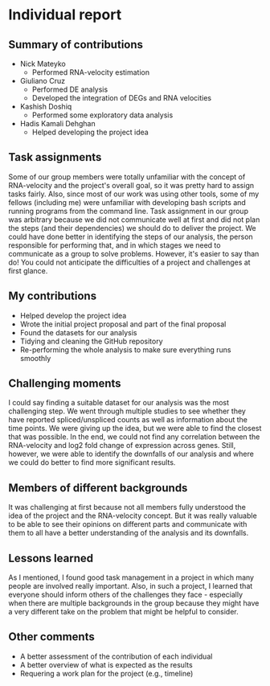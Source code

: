 # Individual report

## Summary of contributions

- Nick Mateyko
  - Performed RNA-velocity estimation
- Giuliano Cruz
  - Performed DE analysis
  - Developed the integration of DEGs and RNA velocities
- Kashish Doshiq
  - Performed some exploratory data analysis
- Hadis Kamali Dehghan
  - Helped developing the project idea
  
## Task assignments

Some of our group members were totally unfamiliar with the concept of RNA-velocity and the project's overall goal, so it was pretty hard to assign tasks fairly. Also, since most of our work was using other tools, some of my fellows (including me) were unfamiliar with developing bash scripts and running programs from the command line. Task assignment in our group was arbitrary because we did not communicate well at first and did not plan the steps (and their dependencies) we should do to deliver the project. We could have done better in identifying the steps of our analysis, the person responsible for performing that, and in which stages we need to communicate as a group to solve problems. However, it's easier to say than do! You could not anticipate the difficulties of a project and challenges at first glance.

## My contributions

- Helped develop the project idea
- Wrote the initial project proposal and part of the final proposal
- Found the datasets for our analysis
- Tidying and cleaning the GitHub repository
- Re-performing the whole analysis to make sure everything runs smoothly

## Challenging moments

I could say finding a suitable dataset for our analysis was the most challenging step. We went through multiple studies to see whether they have reported spliced/unspliced counts as well as information about the time points. We were giving up the idea, but we were able to find the closest that was possible. In the end, we could not find any correlation between the RNA-velocity and log2 fold change of expression across genes. Still, however, we were able to identify the downfalls of our analysis and where we could do better to find more significant results.

## Members of different backgrounds

It was challenging at first because not all members fully understood the idea of the project and the RNA-velocity concept. But it was really valuable to be able to see their opinions on different parts and communicate with them to all have a better understanding of the analysis and its downfalls.

## Lessons learned

As I mentioned, I found good task management in a project in which many people are involved really important. Also, in such a project, I learned that everyone should inform others of the challenges they face - especially when there are multiple backgrounds in the group because they might have a very different take on the problem that might be helpful to consider.

## Other comments

- A better assessment of the contribution of each individual
- A better overview of what is expected as the results
- Requering a work plan for the project (e.g., timeline)